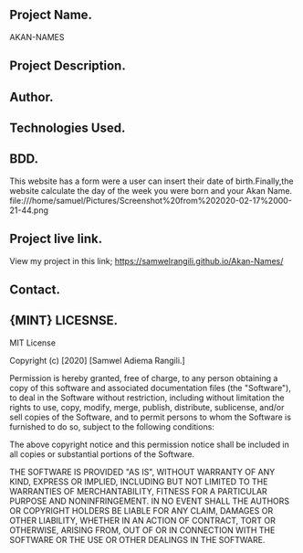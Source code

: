 ## Project Name.
AKAN-NAMES

## Project Description.

## Author.



## Technologies Used.


## BDD.
This website has a form were a user can insert their date of birth.Finally,the website calculate the day of the week you were born and your Akan Name.
file:///home/samuel/Pictures/Screenshot%20from%202020-02-17%2000-21-44.png




















## Project live link.
View my project in this link;
https://samwelrangili.github.io/Akan-Names/




## Contact.



## {MINT} LICESNSE.
MIT License

Copyright (c) [2020] [Samwel Adiema Rangili.]

Permission is hereby granted, free of charge, to any person obtaining a copy
of this software and associated documentation files (the "Software"), to deal
in the Software without restriction, including without limitation the rights
to use, copy, modify, merge, publish, distribute, sublicense, and/or sell
copies of the Software, and to permit persons to whom the Software is
furnished to do so, subject to the following conditions:

The above copyright notice and this permission notice shall be included in all
copies or substantial portions of the Software.

THE SOFTWARE IS PROVIDED "AS IS", WITHOUT WARRANTY OF ANY KIND, EXPRESS OR
IMPLIED, INCLUDING BUT NOT LIMITED TO THE WARRANTIES OF MERCHANTABILITY,
FITNESS FOR A PARTICULAR PURPOSE AND NONINFRINGEMENT. IN NO EVENT SHALL THE
AUTHORS OR COPYRIGHT HOLDERS BE LIABLE FOR ANY CLAIM, DAMAGES OR OTHER
LIABILITY, WHETHER IN AN ACTION OF CONTRACT, TORT OR OTHERWISE, ARISING FROM,
OUT OF OR IN CONNECTION WITH THE SOFTWARE OR THE USE OR OTHER DEALINGS IN THE
SOFTWARE.




